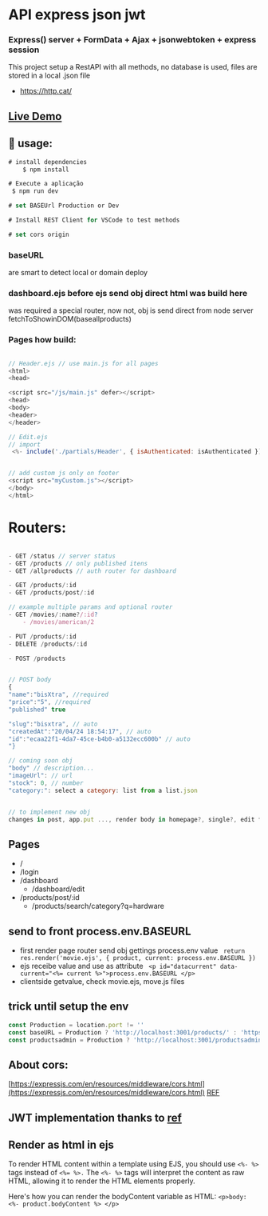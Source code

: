 # API express json jwt

### Express() server + FormData + Ajax + jsonwebtoken + express session

This project setup a RestAPI with all methods, no database is used, files are stored in a local .json file

- https://http.cat/

## [Live Demo](http://168.75.87.178/)

## :rocket: usage:

```js
# install dependencies
    $ npm install

# Execute a aplicação
 $ npm run dev

# set BASEUrl Production or Dev

# Install REST Client for VSCode to test methods

# set cors origin
```

### baseURL

are smart to detect local or domain deploy

### dashboard.ejs before ejs send obj direct html was build here

was required a special router, now not, obj is send direct from node server fetchToShowinDOM(baseallproducts)

### Pages how build:

```js

// Header.ejs // use main.js for all pages
<html>
<head>

<script src="/js/main.js" defer></script>
<head>
<body>
<header>
</header>

// Edit.ejs
// import
 <%- include('./partials/Header', { isAuthenticated: isAuthenticated }); %>


// add custom js only on footer
<script src="myCustom.js"></script>
</body>
</html>
```

# Routers:

```js

- GET /status // server status
- GET /products // only published itens
- GET /allproducts // auth router for dashboard

- GET /products/:id
- GET /products/post/:id

// example multiple params and optional router
- GET /movies/:name?/:id?
    - /movies/american/2

- PUT /products/:id
- DELETE /products/:id

- POST /products


// POST body
{
"name":"bisXtra", //required
"price":"5", //required
"published" true

"slug":"bisxtra", // auto
"createdAt":"20/04/24 18:54:17", // auto
"id":"ecaa22f1-4da7-45ce-b4b0-a5132ecc600b" // auto
"}

// coming soon obj
"body" // description...
"imageUrl": // url
"stock": 0, // number
"category:": select a category: list from a list.json


// to implement new obj
changes in post, app.put ..., render body in homepage?, single?, edit forms and write

```

## Pages

- /
- /login
- /dashboard
  - /dashboard/edit
- /products/post/:id
  - /products/search/category?q=hardware

## send to front process.env.BASEURL

- first render page router send obj gettings process.env value ` return res.render('movie.ejs', { product, current: process.env.BASEURL })`
- ejs receibe value and use as attribute ` <p id="datacurrent" data-current="<%= current %>">process.env.BASEURL </p>`
- clientside getvalue, check movie.ejs, move.js files

## trick until setup the env

```js
const Production = location.port != ''
const baseURL = Production ? 'http://localhost:3001/products/' : 'https://api.gpdev.tech/products/'
const productsadmin = Production ? 'http://localhost:3001/productsadmin/' : 'https://api.gpdev.tech/productsadmin/'
```

## About cors:

[https://expressjs.com/en/resources/middleware/cors.html](https://expressjs.com/en/resources/middleware/cors.html)
[REF](https://www.youtube.com/watch?v=fm4_EuCsQwg)

## JWT implementation thanks to [ref](https://www.luiztools.com.br/post/autenticacao-json-web-token-jwt-em-nodejs/)


## Render as html in ejs


To render HTML content within a template using EJS, you should use `<%- %>` tags instead of `<%= %>.` The `<%- %>` tags will interpret the content as raw HTML, allowing it to render the HTML elements properly.

Here's how you can render the bodyContent variable as HTML: `<p>body: <%- product.bodyContent %> </p>`